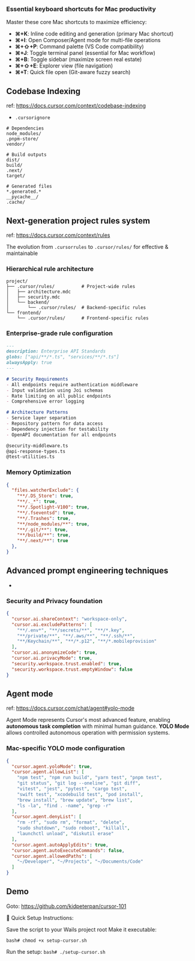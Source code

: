 ### Essential keyboard shortcuts for Mac productivity

Master these core Mac shortcuts to maximize efficiency:
- **⌘+K**: Inline code editing and generation (primary Mac shortcut)
- **⌘+I**: Open Composer/Agent mode for multi-file operations
- **⌘+⇧+P**: Command palette (VS Code compatibility)
- **⌘+J**: Toggle terminal panel (essential for Mac workflow)
- **⌘+B**: Toggle sidebar (maximize screen real estate)
- **⌘+⇧+E**: Explorer view (file navigation)
- **⌘+T**: Quick file open (Git-aware fuzzy search)

## Codebase Indexing

ref: https://docs.cursor.com/context/codebase-indexing
- `.cursorignore`

```
# Dependencies
node_modules/
.pnpm-store/
vendor/

# Build outputs
dist/
build/
.next/
target/

# Generated files
*.generated.*
__pycache__/
.cache/
```

## Next-generation project rules system

ref: https://docs.cursor.com/context/rules

The evolution from `.cursorrules` to `.cursor/rules/` for effective & maintainable

### Hierarchical rule architecture

```
project/
├── .cursor/rules/          # Project-wide rules
│   ├── architecture.mdc
│   ├── security.mdc
│   └── backend/
│       └── .cursor/rules/  # Backend-specific rules
└── frontend/
    └── .cursor/rules/      # Frontend-specific rules
```

### Enterprise-grade rule configuration

```markdown
---
description: Enterprise API Standards
globs: ["api/**/*.ts", "services/**/*.ts"]
alwaysApply: true
---

# Security Requirements
- All endpoints require authentication middleware
- Input validation using Joi schemas
- Rate limiting on all public endpoints
- Comprehensive error logging

# Architecture Patterns
- Service layer separation
- Repository pattern for data access
- Dependency injection for testability
- OpenAPI documentation for all endpoints

@security-middleware.ts
@api-response-types.ts
@test-utilities.ts
```

### Memory Optimization

```json
{
  "files.watcherExclude": {
    "**/.DS_Store": true,
    "**/._*": true,
    "**/.Spotlight-V100": true,
    "**/.fseventsd": true,
    "**/.Trashes": true,
    "**/node_modules/**": true,
    "**/.git/**": true,
    "**/build/**": true,
    "**/.next/**": true
  },
}
```

## Advanced prompt engineering techniques

- 

### Security and Privacy foundation

```json
{
  "cursor.ai.shareContext": "workspace-only",
  "cursor.ai.excludePatterns": [
    "**/.env*", "**/secrets/**", "**/*.key", 
    "**/private/**", "**/.aws/**", "**/.ssh/**",
    "**/Keychain/**", "**/*.p12", "**/*.mobileprovision"
  ],
  "cursor.ai.anonymizeCode": true,
  "cursor.ai.privacyMode": true,
  "security.workspace.trust.enabled": true,
  "security.workspace.trust.emptyWindow": false
}
```

## Agent mode 

ref: https://docs.cursor.com/chat/agent#yolo-mode

Agent Mode represents Cursor's most advanced feature, enabling **autonomous task completion** with minimal human guidance. **YOLO Mode** allows controlled autonomous operation with permission systems.

### Mac-specific YOLO mode configuration

```json
{
  "cursor.agent.yoloMode": true,
  "cursor.agent.allowList": [
    "npm test", "npm run build", "yarn test", "pnpm test",
    "git status", "git log --oneline", "git diff",
    "vitest", "jest", "pytest", "cargo test",
    "swift test", "xcodebuild test", "pod install",
    "brew install", "brew update", "brew list",
    "ls -la", "find . -name", "grep -r"
  ],
  "cursor.agent.denyList": [
    "rm -rf", "sudo rm", "format", "delete",
    "sudo shutdown", "sudo reboot", "killall",
    "launchctl unload", "diskutil erase"
  ],
  "cursor.agent.autoApplyEdits": true,
  "cursor.agent.autoExecuteCommands": false,
  "cursor.agent.allowedPaths": [
    "~/Developer", "~/Projects", "~/Documents/Code"
  ]
}
```

## Demo

Goto: https://github.com/kidpeterpan/cursor-101

🚀 Quick Setup Instructions:

Save the script to your Wails project root
Make it executable:

`bash# chmod +x setup-cursor.sh`

Run the setup:
`bash# ./setup-cursor.sh`
